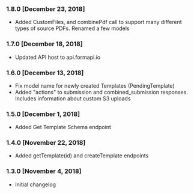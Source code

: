 ### 1.8.0 [December 23, 2018]
* Added CustomFiles, and combinePdf call to support many different types of source PDFs. Renamed a few models

### 1.7.0 [December 18, 2018]
* Updated API host to api.formapi.io

### 1.6.0 [December 13, 2018]
* Fix model name for newly created Templates (PendingTemplate)
* Added "actions" to submission and combined_submission responses. Includes information about custom S3 uploads

### 1.5.0 [December 1, 2018]
* Added Get Template Schema endpoint

### 1.4.0 [November 22, 2018]
* Added getTemplate(id) and createTemplate endpoints

### 1.3.0 [November 4, 2018]
* Initial changelog
